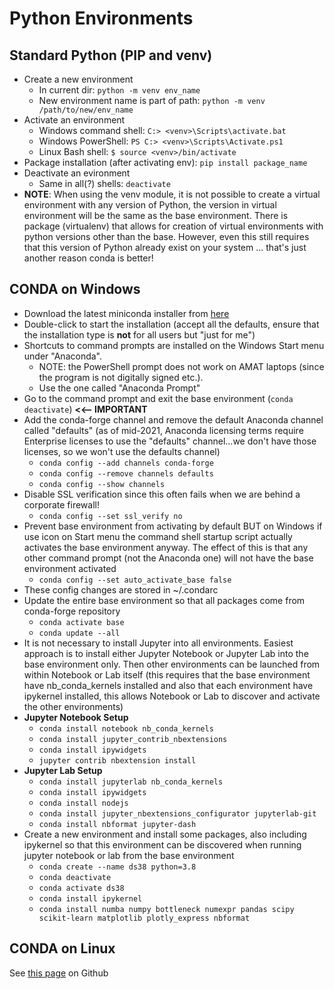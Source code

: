 # Python Environments

## Standard Python (PIP and venv)
* Create a new environment
    * In current dir: `python -m venv env_name`
    * New environment name is part of path: `python -m venv /path/to/new/env_name`
* Activate an environment
    * Windows command shell: `C:> <venv>\Scripts\activate.bat`
    * Windows PowerShell: `PS C:> <venv>\Scripts\Activate.ps1`
    * Linux Bash shell: `$ source <venv>/bin/activate`
* Package installation (after activating env): `pip install package_name`
* Deactivate an evironment
    * Same in all(?) shells: `deactivate`
* __NOTE__: When using the venv module, it is not possible to create a virtual environment with any version of Python, the version in virtual environment will be the same as the base environment. There is package (virtualenv) that allows for creation of virtual environments with python versions other than the base. However, even this still requires that this version of Python already exist on your system ... that's just another reason conda is better!

## CONDA on Windows
* Download the latest miniconda installer from [here](https://docs.conda.io/en/latest/miniconda.html)
* Double-click to start the installation (accept all the defaults, ensure that the installation type is __not__ for all users but "just for me")
* Shortcuts to command prompts are installed on the Windows Start menu under "Anaconda". 
    * NOTE: the PowerShell prompt does not work on AMAT laptops (since the program is not digitally signed etc.).
    * Use the one called "Anaconda Prompt"
* Go to the command prompt and exit the base environment (`conda deactivate`) __<<-- IMPORTANT__
* Add the conda-forge channel and remove the default Anaconda channel called "defaults" (as of mid-2021, Anaconda licensing terms require Enterprise licenses to use the "defaults" channel...we don't have those licenses, so we won't use the defaults channel)
    * `conda config --add channels conda-forge`
    * `conda config --remove channels defaults`
    * `conda config --show channels`
* Disable SSL verification since this often fails when we are behind a corporate firewall!
    * `conda config --set ssl_verify no`
* Prevent base environment from activating by default BUT on Windows if use icon on Start menu the command shell startup script actually activates the base environment anyway. The effect of this is that any other command prompt (not the Anaconda one) will not have the base environment activated
    * `conda config --set auto_activate_base false`
* These config changes are stored in ~/.condarc
* Update the entire base environment so that all packages come from conda-forge repository
    * `conda activate base`
    * `conda update --all`
* It is not necessary to install Jupyter into all environments. Easiest approach is to install either Jupyter Notebook or Jupyter Lab into the base environment only. Then other environments can be launched from within Notebook or Lab itself (this requires that the base environment have nb_conda_kernels installed and also that each environment have ipykernel installed, this allows Notebook or Lab to discover and activate the other environments) 
* __Jupyter Notebook Setup__
    * `conda install notebook nb_conda_kernels`
    * `conda install jupyter_contrib_nbextensions`
    * `conda install ipywidgets`
    * `jupyter contrib nbextension install`
* __Jupyter Lab Setup__
    * `conda install jupyterlab nb_conda_kernels`
    * `conda install ipywidgets`
    * `conda install nodejs`
    * `conda install jupyter_nbextensions_configurator jupyterlab-git`
    * `conda install nbformat jupyter-dash`
* Create a new environment and install some packages, also including ipykernel so that this environment can be discovered when running jupyter notebook or lab from the base environment
    * `conda create --name ds38 python=3.8`
    * `conda deactivate`
    * `conda activate ds38`
    * `conda install ipykernel`
    * `conda install numba numpy bottleneck numexpr pandas scipy scikit-learn matplotlib plotly_express nbformat`

## CONDA on Linux
See [this page](https://github.com/brschroeder/Python_Setup) on Github
